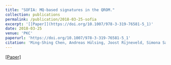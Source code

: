 ```yaml
---
title: "SOFIA: MQ-based signatures in the QROM."
collection: publications
permalink: /publication/2018-03-25-sofia
excerpt: '[[Paper]](https://doi.org/10.1007/978-3-319-76581-5_1)'
date: 2018-03-25
venue: 'PKC'
paperurl: 'https://doi.org/10.1007/978-3-319-76581-5_1'
citation: 'Ming-Shing Chen, Andreas Hülsing, Joost Rijneveld, Simona Samardjiska, and Peter Schwabe. &quot;SOFIA: MQ-based signatures in the QROM.&quot; <i>Public-Key Cryptography - PKC 2018 - 21st IACR International Conference on Practice and Theory of Public-Key Cryptography, PKC 2018,</i> Proceedings, Part II, volume 10770 of Lecture Notes in Computer Science, pages 3–33. Springer, 2018.'
---
```

[[Paper]](https://doi.org/10.1007/978-3-319-76581-5_1)


